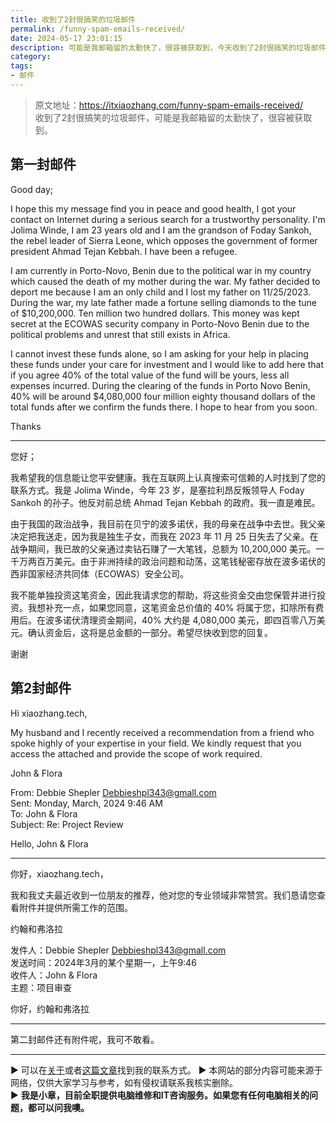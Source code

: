 ```yaml
---
title: 收到了2封很搞笑的垃圾邮件
permalink: /funny-spam-emails-received/
date: 2024-05-17 23:01:15
description: 可能是我邮箱留的太勤快了，很容被获取到，今天收到了2封很搞笑的垃圾邮件。
category:
tags:
- 邮件
---
```


> 原文地址：<https://itxiaozhang.com/funny-spam-emails-received/>  
> 收到了2封很搞笑的垃圾邮件，可能是我邮箱留的太勤快了，很容被获取到。

## 第一封邮件

Good day;

I hope this my message find you in peace and good health, I got your contact on Internet during a serious search for a trustworthy personality. I'm Jolima Winde, I am 23 years old and I am the grandson of Foday Sankoh, the rebel leader of Sierra Leone, which opposes the government of former president Ahmad Tejan Kebbah. I have been a refugee.

I am currently in Porto-Novo, Benin due to the political war in my country which caused the death of my mother during the war. My father decided to deport me because I am an only child and I lost my father on 11/25/2023. During the war, my late father made a fortune selling diamonds to the tune of $10,200,000. Ten million two hundred dollars. This money was kept secret at the ECOWAS security company in Porto-Novo Benin due to the political problems and unrest that still exists in Africa.

I cannot invest these funds alone, so I am asking for your help in placing these funds under your care for investment and I would like to add here that if you agree 40% of the total value of the fund will be yours, less all expenses incurred. During the clearing of the funds in Porto Novo Benin, 40% will be around $4,080,000 four million eighty thousand dollars of the total funds after we confirm the funds there. I hope to hear from you soon.

Thanks

---

您好；

我希望我的信息能让您平安健康。我在互联网上认真搜索可信赖的人时找到了您的联系方式。我是 Jolima Winde，今年 23 岁，是塞拉利昂反叛领导人 Foday Sankoh 的孙子。他反对前总统 Ahmad Tejan Kebbah 的政府。我一直是难民。

由于我国的政治战争，我目前在贝宁的波多诺伏，我的母亲在战争中去世。我父亲决定把我送走，因为我是独生子女，而我在 2023 年 11 月 25 日失去了父亲。在战争期间，我已故的父亲通过卖钻石赚了一大笔钱，总额为 10,200,000 美元。一千万两百万美元。由于非洲持续的政治问题和动荡，这笔钱秘密存放在波多诺伏的西非国家经济共同体（ECOWAS）安全公司。

我不能单独投资这笔资金，因此我请求您的帮助，将这些资金交由您保管并进行投资。我想补充一点，如果您同意，这笔资金总价值的 40% 将属于您，扣除所有费用后。在波多诺伏清理资金期间，40% 大约是 4,080,000 美元，即四百零八万美元。确认资金后，这将是总金额的一部分。希望尽快收到您的回复。

谢谢

## 第2封邮件

Hi xiaozhang.tech,

My husband and I recently received a recommendation from a friend who spoke highly of your expertise in your field. We kindly request that you access the attached and provide the scope of work required.

John & Flora

From: Debbie Shepler <Debbieshpl343@gmall.com>  
Sent: Monday, March, 2024 9:46 AM  
To: John & Flora  
Subject: Re: Project Review

Hello, John & Flora

---
你好，xiaozhang.tech，

我和我丈夫最近收到一位朋友的推荐，他对您的专业领域非常赞赏。我们恳请您查看附件并提供所需工作的范围。

约翰和弗洛拉

发件人：Debbie Shepler <Debbieshpl343@gmall.com>  
发送时间：2024年3月的某个星期一，上午9:46  
收件人：John & Flora  
主题：项目审查

你好，约翰和弗洛拉

---

第二封邮件还有附件呢，我可不敢看。

---

▶ 可以在[关于](https://itxiaozhang.com/about/)或者[这篇文章](https://itxiaozhang.com/about-computer-repair-services-with-me/)找到我的联系方式。
▶ 本网站的部分内容可能来源于网络，仅供大家学习与参考，如有侵权请联系我核实删除。  
▶ **我是小章，目前全职提供电脑维修和IT咨询服务。如果您有任何电脑相关的问题，都可以问我噢。**  
